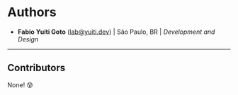 Authors
=======

- **Fabio Yuiti Goto** ([lab@yuiti.dev][0]) | São Paulo, BR | _Development and Design_

-----

Contributors
------------

None! :cold_sweat:

[0]: mailto:lab@yuiti.dev
